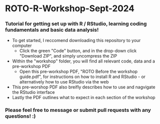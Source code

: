 # ROTO-R-Workshop-Sept-2024
### Tutorial for getting set up with R / RStudio, learning coding fundamentals and basic data analysis!


* To get started, I reccomend downloading this repository to your computer
    * Click the green "Code" button, and in the drop-down click "Download ZIP", and simply uncompress the ZIP
* Within the "workshop" folder, you will find all relevant code, data and a pre-workshop PDF
    * Open this pre-workshop PDF, "ROTO Before the workshop guide.pdf", for instructions on how to install R and RStudio - or alternatively how to use RStudio via the web
* This pre-worshop PDF also breifly describes how to use and nagvigate the RStudio interface
* Lastly the PDF outlines what to expect in each section of the workshop

### Please feel free to message or submit pull requests with any questions! :)
